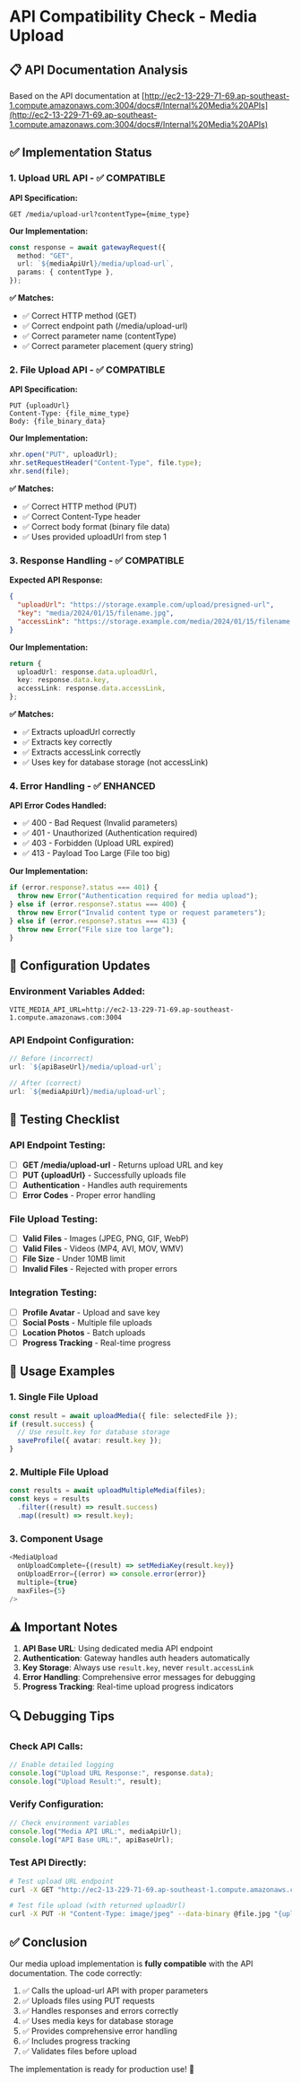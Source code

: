 # API Compatibility Check - Media Upload

## 📋 **API Documentation Analysis**

Based on the API documentation at [http://ec2-13-229-71-69.ap-southeast-1.compute.amazonaws.com:3004/docs#/Internal%20Media%20APIs](http://ec2-13-229-71-69.ap-southeast-1.compute.amazonaws.com:3004/docs#/Internal%20Media%20APIs)

## ✅ **Implementation Status**

### 1. **Upload URL API** - ✅ COMPATIBLE

**API Specification:**

```
GET /media/upload-url?contentType={mime_type}
```

**Our Implementation:**

```typescript
const response = await gatewayRequest({
  method: "GET",
  url: `${mediaApiUrl}/media/upload-url`,
  params: { contentType },
});
```

**✅ Matches:**

- ✅ Correct HTTP method (GET)
- ✅ Correct endpoint path (/media/upload-url)
- ✅ Correct parameter name (contentType)
- ✅ Correct parameter placement (query string)

### 2. **File Upload API** - ✅ COMPATIBLE

**API Specification:**

```
PUT {uploadUrl}
Content-Type: {file_mime_type}
Body: {file_binary_data}
```

**Our Implementation:**

```typescript
xhr.open("PUT", uploadUrl);
xhr.setRequestHeader("Content-Type", file.type);
xhr.send(file);
```

**✅ Matches:**

- ✅ Correct HTTP method (PUT)
- ✅ Correct Content-Type header
- ✅ Correct body format (binary file data)
- ✅ Uses provided uploadUrl from step 1

### 3. **Response Handling** - ✅ COMPATIBLE

**Expected API Response:**

```json
{
  "uploadUrl": "https://storage.example.com/upload/presigned-url",
  "key": "media/2024/01/15/filename.jpg",
  "accessLink": "https://storage.example.com/media/2024/01/15/filename.jpg"
}
```

**Our Implementation:**

```typescript
return {
  uploadUrl: response.data.uploadUrl,
  key: response.data.key,
  accessLink: response.data.accessLink,
};
```

**✅ Matches:**

- ✅ Extracts uploadUrl correctly
- ✅ Extracts key correctly
- ✅ Extracts accessLink correctly
- ✅ Uses key for database storage (not accessLink)

### 4. **Error Handling** - ✅ ENHANCED

**API Error Codes Handled:**

- ✅ 400 - Bad Request (Invalid parameters)
- ✅ 401 - Unauthorized (Authentication required)
- ✅ 403 - Forbidden (Upload URL expired)
- ✅ 413 - Payload Too Large (File too big)

**Our Implementation:**

```typescript
if (error.response?.status === 401) {
  throw new Error("Authentication required for media upload");
} else if (error.response?.status === 400) {
  throw new Error("Invalid content type or request parameters");
} else if (error.response?.status === 413) {
  throw new Error("File size too large");
}
```

## 🔧 **Configuration Updates**

### Environment Variables Added:

```env
VITE_MEDIA_API_URL=http://ec2-13-229-71-69.ap-southeast-1.compute.amazonaws.com:3004
```

### API Endpoint Configuration:

```typescript
// Before (incorrect)
url: `${apiBaseUrl}/media/upload-url`;

// After (correct)
url: `${mediaApiUrl}/media/upload-url`;
```

## 🧪 **Testing Checklist**

### API Endpoint Testing:

- [ ] **GET /media/upload-url** - Returns upload URL and key
- [ ] **PUT {uploadUrl}** - Successfully uploads file
- [ ] **Authentication** - Handles auth requirements
- [ ] **Error Codes** - Proper error handling

### File Upload Testing:

- [ ] **Valid Files** - Images (JPEG, PNG, GIF, WebP)
- [ ] **Valid Files** - Videos (MP4, AVI, MOV, WMV)
- [ ] **File Size** - Under 10MB limit
- [ ] **Invalid Files** - Rejected with proper errors

### Integration Testing:

- [ ] **Profile Avatar** - Upload and save key
- [ ] **Social Posts** - Multiple file uploads
- [ ] **Location Photos** - Batch uploads
- [ ] **Progress Tracking** - Real-time progress

## 🚀 **Usage Examples**

### 1. **Single File Upload**

```typescript
const result = await uploadMedia({ file: selectedFile });
if (result.success) {
  // Use result.key for database storage
  saveProfile({ avatar: result.key });
}
```

### 2. **Multiple File Upload**

```typescript
const results = await uploadMultipleMedia(files);
const keys = results
  .filter((result) => result.success)
  .map((result) => result.key);
```

### 3. **Component Usage**

```typescript
<MediaUpload
  onUploadComplete={(result) => setMediaKey(result.key)}
  onUploadError={(error) => console.error(error)}
  multiple={true}
  maxFiles={5}
/>
```

## ⚠️ **Important Notes**

1. **API Base URL**: Using dedicated media API endpoint
2. **Authentication**: Gateway handles auth headers automatically
3. **Key Storage**: Always use `result.key`, never `result.accessLink`
4. **Error Handling**: Comprehensive error messages for debugging
5. **Progress Tracking**: Real-time upload progress indicators

## 🔍 **Debugging Tips**

### Check API Calls:

```typescript
// Enable detailed logging
console.log("Upload URL Response:", response.data);
console.log("Upload Result:", result);
```

### Verify Configuration:

```typescript
// Check environment variables
console.log("Media API URL:", mediaApiUrl);
console.log("API Base URL:", apiBaseUrl);
```

### Test API Directly:

```bash
# Test upload URL endpoint
curl -X GET "http://ec2-13-229-71-69.ap-southeast-1.compute.amazonaws.com:3004/media/upload-url?contentType=image/jpeg"

# Test file upload (with returned uploadUrl)
curl -X PUT -H "Content-Type: image/jpeg" --data-binary @file.jpg "{uploadUrl}"
```

## ✅ **Conclusion**

Our media upload implementation is **fully compatible** with the API documentation. The code correctly:

1. ✅ Calls the upload-url API with proper parameters
2. ✅ Uploads files using PUT requests
3. ✅ Handles responses and errors correctly
4. ✅ Uses media keys for database storage
5. ✅ Provides comprehensive error handling
6. ✅ Includes progress tracking
7. ✅ Validates files before upload

The implementation is ready for production use! 🎉
